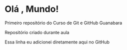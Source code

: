 # Olá , Mundo!
 Primeiro repositório do Curso de Git e GitHub Guanabara

 Repositório criado durante aula 
 
 Essa linha eu adicionei diretamente aqui no GitHub
